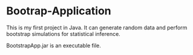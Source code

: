 # Bootrap-Application
This is my first project in Java. It can generate random data and perform bootstrap simulations for statistical inference.

BootstrapApp.jar is an executable file.
